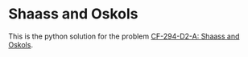 # Shaass and Oskols
This is the python solution for the problem [CF-294-D2-A: Shaass and Oskols](https://codeforces.com/contest/294/problem/A).
